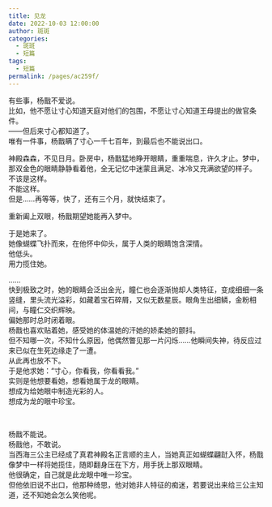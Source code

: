 ```yaml
---
title: 见龙
date: 2022-10-03 12:00:00
author: 斑斑
categories: 
  - 斑斑
  - 短篇
tags: 
  - 短篇
permalink: /pages/ac259f/
---
```


有些事，杨戬不爱说。  
比如，他不愿让寸心知道天庭对他们的包围，不愿让寸心知道王母提出的做官条件。  
——但后来寸心都知道了。  
唯有一件事，杨戬瞒了寸心一千七百年，到最后也不能说出口。

神殿森森，不见日月。卧房中，杨戬猛地睁开眼睛，重重喘息，许久才止。梦中，那双金色的眼睛静静看着他，全无记忆中迷蒙且满足、冰冷又充满欲望的样子。  
不该是这样。  
不能这样。  
但是……再等等，快了，还有三个月，就快结束了。

重新阖上双眼，杨戬期望她能再入梦中。

于是她来了。  
她像蝴蝶飞扑而来，在他怀中仰头，属于人类的眼睛饱含深情。  
他低头。  
用力揽住她。

……  
快到极致之时，她的眼睛会泛出金光，瞳仁也会逐渐抛却人类特征，变成细细一条竖缝，里头流光溢彩，如藏着宝石碎屑，又似无数星辰。眼角生出细鳞，金粉相间，与瞳仁交织辉映。  
偏她那时总时闭着眼。  
杨戬也喜欢贴着她，感受她的体温她的汗她的娇柔她的颤抖。  
但不知哪一次，不知什么原因，他偶然瞥见那一片闪烁……他瞬间失神，待反应过来已似在生死边缘走了一遭。  
从此再也放不下。  
于是他求她：“寸心，你看我，你看看我。”  
实则是他想要看她，想看她属于龙的眼睛。  
想成为给她眼中制造光彩的人。  
想成为龙的眼中珍宝。

</br>

杨戬不能说。  
杨戬他，不敢说。  
当西海三公主已经成了真君神殿名正言顺的主人，当她真正如蝴蝶翩跹入怀，杨戬像梦中一样将她揽住，随即翻身压在下方，用手抚上那双眼睛。  
他很确定，自己就是此龙眼中唯一珍宝。  
但他依旧说不出口，他那种绮思，他对她非人特征的痴迷，若要说出来给三公主知道，还不知她会怎么笑他呢。
